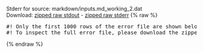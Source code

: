 Stderr for source:  markdown/inputs.md_working_2.dat   
Download: [zipped raw stdout](inputs.md_working_2.dat.plumed.stdout.txt.zip) - [zipped raw stderr](inputs.md_working_2.dat.plumed.stderr.txt.zip) 
{% raw %}
<pre>
#! Only the first 1000 rows of the error file are shown below
#! To inspect the full error file, please download the zipped raw stderr file above
</pre>
{% endraw %}
